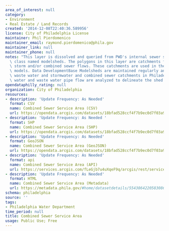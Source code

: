 ```yaml
---
area_of_interest: null
category:
- Environment
- Real Estate / Land Records
created: '2014-12-08T22:40:36.589956'
license: City of Philadelphia License
maintainer: Phil Pierdomenico
maintainer_email: raymond.pierdomenico@phila.gov
maintainer_link: null
maintainer_phone: null
notes: "This layer is dissolved and queried from PWD's internal sewer shed feature\
  \ class named modelsheds. The polygons in this layer are catchments for sanitary,\
  \ storm and/or combined sewer flows. These catchments are used in the hydraulic\
  \ models. Data DevelopmentBase Modelsheds are maintained regularly and delineate\
  \ waste water and stormwater and combined sewer catchments in Philadelphia. Storm\
  \ water and waste water pipe flow are analyzed to delineate the shed boundaries."
opendataphilly_rating: null
organization: City of Philadelphia
resources:
- description: 'Update Frequency: As Needed'
  format: CSV
  name: Combined Sewer Service Area (CSV)
  url: https://opendata.arcgis.com/datasets/18bfad528ccf4f7b9ec0d7f03a9a786f_0.csv
- description: 'Update Frequency: As Needed '
  format: SHP
  name: Combined Sewer Service Area (SHP)
  url: https://opendata.arcgis.com/datasets/18bfad528ccf4f7b9ec0d7f03a9a786f_0.zip
- description: 'Update Frequency: As Needed'
  format: GeoJSON
  name: Combined Sewer Service Area (GeoJSON)
  url: https://opendata.arcgis.com/datasets/18bfad528ccf4f7b9ec0d7f03a9a786f_0.geojson
- description: 'Update Frequency: As Needed'
  format: api
  name: Combined Sewer Service Area (API)
  url: https://services.arcgis.com/fLeGjb7u4uXqeF9q/arcgis/rest/services/Combined_Sewer_Service_Area/FeatureServer/0/query?outFields=*&where=1%3D1
- description: 'Update Frequency: As Needed'
  format: HTML
  name: Combined Sewer Service Area (Metadata)
  url: https://metadata.phila.gov/#home/datasetdetails/5543864220583086178c4e6a/
schema: philadelphia
source: ''
tags:
- Philadelphia Water Department
time_period: null
title: Combined Sewer Service Area
usage: Public Use; Free
---
```


